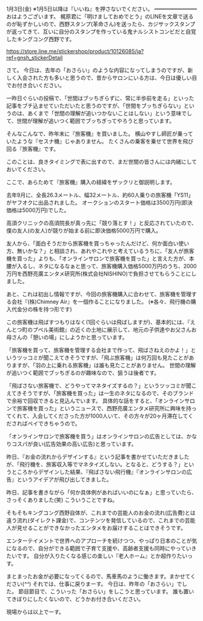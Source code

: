 1月3日(金) ※1月5日以降は『いいね』を押さないでください。
━━━━━━━━
おはようございます。
梶原君に「明けましておめでとう」のLINEを文章で送るのが恥ずかしいので、西野スタンプ(革命さん)を送ったら、カジサックスタンプが返ってきて、互いに自分のスタンプを作っている鬼ナルシストコンビだと自覚したキングコング西野です。

https://store.line.me/stickershop/product/10126085/ja?ref=gnsh_stickerDetail

さて。
今日は、去年の「おさらい」のような内容になってしまうのですが、新しく入会された方も多いと思うので、昔からサロンにいる方は、今日は優しい目でお付き合いください。

一昨日ぐらいの投稿で、「世間はブッちぎらずに、常に半歩前を走る」といった記事をブチ込ませていただいたと思うのですが、「世間をブッちぎらない」というのは、あくまで「世間の理解が追いつかないことはしない」という意味でして、世間が理解が追いつく範囲でブッちぎってやろうと思っています。

そんなこんなで、昨年末に『旅客機』を買いました。
横山やすし師匠が乗っていたような『セスナ機』じゃありません。
たくさんの乗客を乗せて世界を飛び回る『旅客機』です。

このことは、良きタイミングで表に出すので、まだ世間の皆さんには内緒にしておいてください。

ここで、あらためて『旅客機』購入の経緯をザックリと御説明します。

去年9月に、全長26.3メートル、幅32メートル、約60人乗りの旅客機「YS11」がヤフオクに出品されました。
オークションのスタート価格は3500万円(即決価格は5000万円)でした。

高須クリニックの高須院長が真っ先に「競り落とす！」と反応されていたので、僕の友人(の友人)が競りが始まる前に即決価格5000万円で購入。

友人から、「面白そうだから旅客機を買っちゃったんだけど、何か面白い使い方、無いかな？」と相談され、あれやこれやと考えているうちに、「友人が旅客機を買った」よりも、「オンラインサロンで旅客機を買った」と言えた方が、本腰が入るし、ネタになるなぁと思って、旅客機購入価格5000万円のうち、2000万円を西野亮廣エンタメ研究所(株式会社NISHINO)で負担させてもらうことにしました。

あと、これは初出し情報ですが、今回の旅客機購入に合わせて、旅客機を管理する会社『(株)Chimney Air』を一個作ることになりました。
(※各々、飛行機の購入代金分の株を持つ形です)

この旅客機は飛ばすつもりはなく(1回ぐらいは飛ばしますが)、基本的には、『えんとつ町のプペル美術館』の近くの土地に展示して、地元の子供達やお父さんお母さんの「憩いの場」にしようかと思っています。

「旅客機を買って、旅客機を管理する会社まで作って、飛ばさねえのかよ！」というツッコミが聞こえてきそうですが、「飛ぶ旅客機」は何万回も見たことがありますが、「羽の上に乗れる旅客機」は誰も見たことがありません。
世間の理解が追いつく範囲でブッちぎるのが趣味なので、狙うは後者です。

「飛ばさない旅客機で、どうやってマネタイズするの？」というツッコミが聞こえてきそうですが、「旅客機を買った」は一生のネタになるので、そのブランドで余裕で回収できると見込んでいます。
具体的な話をすると、「オンラインサロンで旅客機を買った」というニュースで、西野亮廣エンタメ研究所に興味を持ってくれて、入会してくださった方が1000人いて、その方々が20ヶ月滞在してくださればペイできちゃうので。

「オンラインサロンで旅客機を買う」はオンラインサロンの広告としては、かなりコスパが良い(広告効果の高い広告)と思っています。

昨日、『お金の流れからデザインする』という記事を書かせていただきましたが、「飛行機を、旅客収入等でマネタイズしない。となると、どうする？」というところからデザインした結果、『飛ばさない飛行機』『オンラインサロンの広告』というアイデアが飛び出してきました。

昨日、記事を書きながら「何か具体例があればいいのになぁ」と思っていたら、さっそくありました(笑)
こういうことですね。

そもそもキングコング西野自体が、これまでの芸能人のお金の流れ(広告費)とは違う流れ(ダイレクト課金)で、コンテンツを発信しているので、これまでの芸能人が見せることができなかったエンタメをお届けすることはできそうです。

エンターテイメントで世界へのアプローチを続けつつ、やっぱり日本のことが気になるので、自分ができる範囲で子育て支援や、高齢者支援も同時にやっていきたいです。
自分が入りたくなる感じの楽しい『老人ホーム』とか超作りたいっす。

まとまったお金が必要になってくるので、馬車馬のように働きます。まかせてください(*^^*)
それでは、仕事に戻りまーす。
今日は、昨年の「おさらい」でした。
節目節目で、こういった「おさらい」をしこうと思っています。
誰も置いてきぼりにしたくないので、どうかお付き合いください。

現場からは以上でーす。
